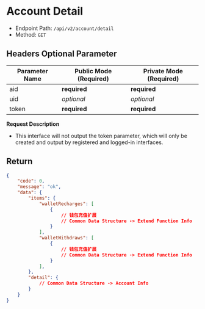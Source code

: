 # Account Detail

- Endpoint Path: `/api/v2/account/detail`
- Method: `GET`

## Headers Optional Parameter

| Parameter Name | Public Mode (Required) | Private Mode (Required) |
| --- | --- | --- |
| aid | **required** | **required** |
| uid | *optional* | *optional* |
| token | **required** | **required** |

**Request Description**

- This interface will not output the token parameter, which will only be created and output by registered and logged-in interfaces.

## Return

```json
{
    "code": 0,
    "message": "ok",
    "data": {
        "items": {
            "walletRecharges": [
                {
                    // 钱包充值扩展
                    // Common Data Structure -> Extend Function Info
                }
            ],
            "walletWithdraws": [
                {
                    // 钱包充值扩展
                    // Common Data Structure -> Extend Function Info
                }
            ],
        },
        "detail": {
            // Common Data Structure -> Account Info
        }
    }
}
```
